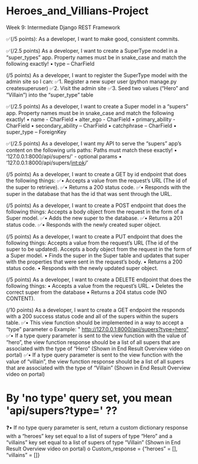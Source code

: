 # Heroes_and_Villians-Project
Week 9: Intermediate Django REST Framework

✅(/5 points): As a developer, I want to make good, consistent commits.

✅(/2.5 points) As a developer, I want to create a SuperType model in a “super_types” app.
Property names must be in snake_case and match the following exactly!
• type – CharField

(/5 points) As a developer, I want to register the SuperType model with the admin site so I can:
✅1. Register a new super user (python manage.py createsuperuser)
✅2. Visit the admin site
✅3. Seed two values (“Hero” and “Villain”) into the “super_type” table

✅(/2.5 points) As a developer, I want to create a Super model in a “supers” app.
Property names must be in snake_case and match the following exactly!
• name - CharField
• alter_ego - CharField
• primary_ability - CharField
• secondary_ability – CharField
• catchphrase – CharField
• super_type – ForeignKey

✅(/2.5 points) As a developer, I want my API to serve the “supers” app’s content on the following
urls paths:
Paths must match these exactly!
• ‘127.0.0.1:8000/api/supers/' - optional params
• ‘127.0.0.1:8000/api/supers/<int:pk>/’

(/5 points) As a developer, I want to create a GET by id endpoint that does the following things:
✅• Accepts a value from the request’s URL (The id of the super to retrieve).
✅• Returns a 200 status code.
✅• Responds with the super in the database that has the id that was sent through the URL.

(/5 points) As a developer, I want to create a POST endpoint that does the following things:
Accepts a body object from the request in the form of a Super model.
✅• Adds the new super to the database.
✅• Returns a 201 status code.
✅• Responds with the newly created super object.

(/5 points) As a developer, I want to create a PUT endpoint that does the following things:
Accepts a value from the request’s URL (The id of the super to be updated).
Accepts a body object from the request in the form of a Super model.
• Finds the super in the Super table and updates that super with the properties that were
sent in the request’s body.
• Returns a 200 status code.
• Responds with the newly updated super object.

(/5 points) As a developer, I want to create a DELETE endpoint that does the following things:
• Accepts a value from the request’s URL.
• Deletes the correct super from the database
• Returns a 204 status code (NO CONTENT).

(/10 points) As a developer, I want to create a GET endpoint the responds with a 200 success
status code and all of the supers within the supers table.
✅• This view function should be implemented in a way to accept a “type” parameter
o Example: " http://127.0.0.1:8000/api/supers?type=hero”
✅• If a type query parameter is sent to the view function with the value of “hero”, the
view function response should be a list of all supers that are associated with the type
of “Hero” (Shown in End Result Overview video on portal)
✅• If a type query parameter is sent to the view function with the value of “villain”, the
view function response should be a list of all supers that are associated with the type
of “Villain” (Shown in End Result Overview video on portal)

# By 'no type' query set, you mean 'api/supers?type=' ??
❓• If no type query parameter is sent, return a custom dictionary response
with a “heroes” key set equal to a list of supers of type “Hero” and a “villains” key
set equal to a list of supers of type “Villain” (Shown in End Result Overview video on
portal)
o Custom_response = {“heroes” = [], “villains” = []}
